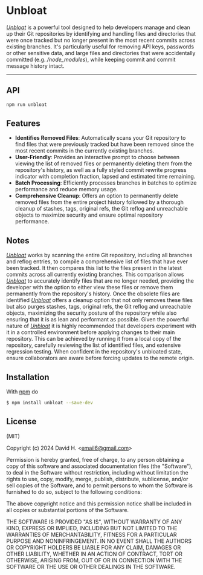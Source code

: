 # Unbloat
[_Unbloat_](https://www.npmjs.com/package/unbloat) is a powerful tool designed to help developers manage and clean up their Git repositories by identifying and handling files and directories that were once tracked but no longer present in the most recent commits across existing branches. It's particularly useful for removing API keys, passwords or other sensitive data, and large files and directories that were accidentally committed (e.g. _/node_modules_), while keeping commit and commit message history intact.

_________________________
## API
```js
npm run unbloat
```
## Features
* **Identifies Removed Files**: Automatically scans your Git repository to find files that were previously tracked but have been removed since the most recent commits in the currently existing branches.
* **User-Friendly**: Provides an interactive prompt to choose between viewing the list of removed files or permanently deleting them from the repository's history, as well as a fully styled commit rewrite progress indicator with completion fraction, lapsed and estimated time remaining.
* **Batch Processing**: Efficiently processes branches in batches to optimize performance and reduce memory usage.
* **Comprehensive Cleanup**: Offers an option to permanently delete removed files from the entire project history followed by a thorough cleanup of stashes, tags, original refs, the Git reflog and unreachable objects to maximize security and ensure optimal repository performance.


## Notes
[_Unbloat_](https://www.npmjs.com/package/unbloat) works by scanning the entire Git repository, including all branches and reflog entries, to compile a comprehensive list of files that have ever been tracked. It then compares this list to the files present in the latest commits across all currently existing branches. This comparison allows [_Unbloat_](https://www.npmjs.com/package/unbloat) to accurately identify files that are no longer needed, providing the developer with the option to either view these files or remove them permanently from the repository's history. Once the obsolete files are identified [_Unbloat_](https://www.npmjs.com/package/unbloat) offers a cleanup option that not only removes these files but also purges stashes, tags, original refs, the Git reflog and unreachable objects, maximizing the security posture of the repository while also ensuring that it is as lean and performant as possible. Given the powerful nature of [_Unbloat_](https://www.npmjs.com/package/unbloat) it is highly recommended that developers experiment with it in a controlled environment before applying changes to their main repository. This can be achieved by running it from a local copy of the repository, carefully reviewing the list of identified files, and extensive regression testing. When confident in the repository's unbloated state, ensure collaborators are aware before forcing updates to the remote origin.

## Installation
With [npm](http://npmjs.org) do
```bash
$ npm install unbloat --save-dev
```

## License
(MIT)

Copyright (c) 2024 David H. &lt;email6@gmail.com&gt;

Permission is hereby granted, free of charge, to any person obtaining a copy of this software and associated documentation files (the "Software"), to deal in the Software without restriction, including without limitation the rights to use, copy, modify, merge, publish, distribute, sublicense, and/or sell copies of the Software, and to permit persons to whom the Software is furnished to do so, subject to the following conditions:

The above copyright notice and this permission notice shall be included in all copies or substantial portions of the Software.

THE SOFTWARE IS PROVIDED "AS IS", WITHOUT WARRANTY OF ANY KIND, EXPRESS OR IMPLIED, INCLUDING BUT NOT LIMITED TO THE WARRANTIES OF MERCHANTABILITY, FITNESS FOR A PARTICULAR PURPOSE AND NONINFRINGEMENT. IN NO EVENT SHALL THE AUTHORS OR COPYRIGHT HOLDERS BE LIABLE FOR ANY CLAIM, DAMAGES OR OTHER LIABILITY, WHETHER IN AN ACTION OF CONTRACT, TORT OR OTHERWISE, ARISING FROM, OUT OF OR IN CONNECTION WITH THE SOFTWARE OR THE USE OR OTHER DEALINGS IN THE SOFTWARE.
